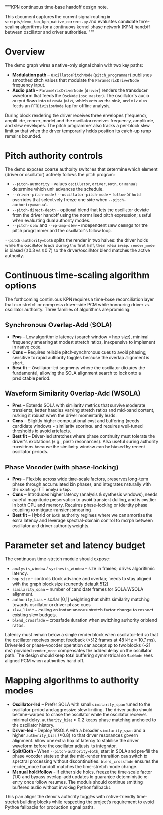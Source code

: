 """KPN continuous time-base handoff design note.

This document captures the current signal routing in ``scripts/demo_kpn_kpn_native_correct.py``
and evaluates candidate time-scaling algorithms for a continuous kernel phase network (KPN)
handoff between oscillator and driver authorities.
"""

# Overview

The demo graph wires a native-only signal chain with two key paths:

* **Modulation path** – ``OscillatorPitchNode`` (``pitch_programmer``) publishes smoothed pitch
  values that modulate the ``ParametricDriverNode`` frequency input.
* **Audio path** – ``ParametricDriverNode`` (``driver``) renders the transducer waveform that feeds
  the ``OscNode`` (``osc_master``). The oscillator's audio output flows into ``MixNode`` (``mix``),
  which acts as the sink, and ``mix`` also feeds an ``FFTDivisionNode`` tap for offline analysis.

During block rendering the driver receives three envelopes (frequency, amplitude, render_mode)
and the oscillator receives frequency, amplitude, and slew envelopes. The pitch programmer also
tracks a per-block slew limit so that when the driver temporarily holds position its catch-up ramp
remains bounded.

# Pitch authority controls

The demo exposes coarse authority switches that determine which element (driver or oscillator)
actively follows the pitch program:

* ``--pitch-authority`` – values ``oscillator``, ``driver``, ``both``, or ``manual`` determine which
  unit advances the schedule.
* ``--driver-pitch-mode`` / ``--oscillator-pitch-mode`` – ``follow`` or ``hold`` overrides that
  selectively freeze one side when ``--pitch-authority=manual``.
* ``--pitch-direct-depth`` – optional blend that lets the oscillator deviate from the driver
  handoff using the normalised pitch expression; useful when evaluating dual authority modes.
* ``--pitch-slew`` and ``--op-amp-slew`` – independent slew ceilings for the pitch programmer and
  the oscillator's follow loop.

``--pitch-authority=both`` splits the render in two halves: the driver holds while the oscillator
  leads during the first half, then roles swap. ``render_mode`` is biased (≤0.3 vs ≥0.7) so the
  driver/oscillator blend matches the active authority.

# Continuous time-scaling algorithm options

The forthcoming continuous KPN requires a time-base reconciliation layer that can stretch or
compress driver-side PCM while honouring driver vs. oscillator authority. Three families of
algorithms are promising:

## Synchronous Overlap-Add (SOLA)

* **Pros** – Low algorithmic latency (search window ≈ hop size), minimal frequency smearing at
  modest stretch ratios, inexpensive to implement in native code.
* **Cons** – Requires reliable pitch-synchronous cues to avoid phasing; sensitive to rapid authority
  toggles because the overlap alignment is short.
* **Best fit** – Oscillator-led segments where the oscillator dictates the fundamental, allowing the
  SOLA alignment search to lock onto a predictable period.

## Waveform Similarity Overlap-Add (WSOLA)

* **Pros** – Extends SOLA with similarity metrics that survive moderate transients; better handles
  varying stretch ratios and mid-band content, making it robust when the driver momentarily leads.
* **Cons** – Slightly higher computational cost and buffering (needs candidate windows + similarity
  scoring), and requires well-tuned thresholds to avoid artefacts.
* **Best fit** – Driver-led stretches where phase continuity must tolerate the driver's excitations
  (e.g., piezo resonances). Also useful during authority transitions because the similarity window
  can be biased by recent oscillator periods.

## Phase Vocoder (with phase-locking)

* **Pros** – Flexible across wide time-scale factors, preserves long-term phase through accumulated
  bin phases, and integrates naturally with the existing FFT analysis tap.
* **Cons** – Introduces higher latency (analysis & synthesis windows), needs careful magnitude
  preservation to avoid transient dulling, and is costlier in both CPU and memory. Requires
  phase-locking or identity phase coupling to mitigate transient smearing.
* **Best fit** – Hybrid or ``both`` authority regimes where we can amortise the extra latency and
  leverage spectral-domain control to morph between oscillator and driver authority weights.

# Parameter set and latency budget

The continuous time-stretch module should expose:

* ``analysis_window`` / ``synthesis_window`` – size in frames; drives algorithmic latency.
* ``hop_size`` – controls block advance and overlap; needs to stay aligned with the graph block size
  (currently default 512).
* ``similarity_span`` – number of candidate frames for SOLA/WSOLA alignment.
* ``authority_bias`` – scalar [0,1] weighting that shifts similarity matching towards oscillator or
  driver phase cues.
* ``slew_limit`` – ceiling on instantaneous stretch factor change to respect existing slew budgets.
* ``blend_crossfade`` – crossfade duration when switching authority or blend ratios.

Latency must remain below a single render block when oscillator-led so that the oscillator receives
prompt feedback (<512 frames at 48 kHz ≈ 10.7 ms). Driver-led or phase-vocoder operation can accept
up to two blocks (~21 ms) provided ``render_mode`` compensates the added delay on the oscillator
path. The design should keep total buffering symmetrical so ``MixNode`` sees aligned PCM when
authorities hand off.

# Mapping algorithms to authority modes

* **Oscillator-led** – Prefer SOLA with small ``similarity_span`` tuned to the oscillator period and
  aggressive slew limiting. The driver audio should be time-warped to chase the oscillator while the
  oscillator receives minimal delay. ``authority_bias`` ≈ 0.2 keeps phase matching anchored to the
  oscillator history.
* **Driver-led** – Deploy WSOLA with a broader ``similarity_span`` and a higher ``authority_bias``
  (≈0.8) so that driver resonances govern alignment. Allow one extra hop of latency to stabilise the
  driver waveform before the oscillator adjusts its integrator.
* **Split/Both** – When ``--pitch-authority=both``, start in SOLA and pre-fill the phase vocoder state
  so that the mid-render transition can switch to spectral processing without discontinuities.
  ``blend_crossfade`` ensures the render_mode handoff matches the time-stretch mode change.
* **Manual hold/follow** – If either side holds, freeze the time-scale factor (1.0) and bypass
  overlap-add updates to guarantee deterministic re-entry once follow resumes. The module should
  continue emitting buffered audio without invoking Python fallbacks.

This plan aligns the demo's authority toggles with native-friendly time-stretch building blocks
while respecting the project's requirement to avoid Python fallbacks for production signal paths.

